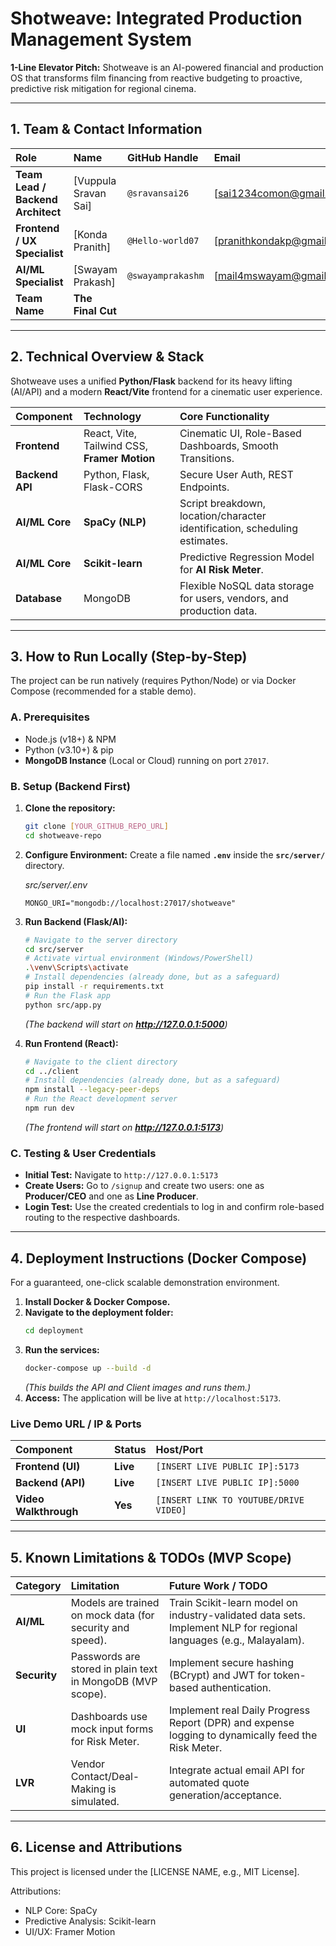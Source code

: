 # Shotweave: Integrated Production Management System

**1-Line Elevator Pitch:** Shotweave is an AI-powered financial and production OS that transforms film financing from reactive budgeting to proactive, predictive risk mitigation for regional cinema.

***

## 1. Team & Contact Information

| Role | Name | GitHub Handle | Email |
| :--- | :--- | :--- | :--- |
| **Team Lead / Backend Architect** | [Vuppula Sravan Sai] | `@sravansai26` | [sai1234comon@gmail.com] |
| **Frontend / UX Specialist** | [Konda Pranith] | `@Hello-world07` | [pranithkondakp@gmail.com] |
| **AI/ML Specialist** | [Swayam Prakash] | `@swayamprakashm` | [mail4mswayam@gmail.com] |
| **Team Name** | **The Final Cut** | | |

***

## 2. Technical Overview & Stack

Shotweave uses a unified **Python/Flask** backend for its heavy lifting (AI/API) and a modern **React/Vite** frontend for a cinematic user experience.

| Component | Technology | Core Functionality |
| :--- | :--- | :--- |
| **Frontend** | React, Vite, Tailwind CSS, **Framer Motion** | Cinematic UI, Role-Based Dashboards, Smooth Transitions. |
| **Backend API** | Python, Flask, Flask-CORS | Secure User Auth, REST Endpoints. |
| **AI/ML Core** | **SpaCy (NLP)** | Script breakdown, location/character identification, scheduling estimates. |
| **AI/ML Core** | **Scikit-learn** | Predictive Regression Model for **AI Risk Meter**. |
| **Database** | MongoDB | Flexible NoSQL data storage for users, vendors, and production data. |

***

## 3. How to Run Locally (Step-by-Step)

The project can be run natively (requires Python/Node) or via Docker Compose (recommended for a stable demo).

### A. Prerequisites

* Node.js (v18+) & NPM
* Python (v3.10+) & pip
* **MongoDB Instance** (Local or Cloud) running on port `27017`.

### B. Setup (Backend First)

1.  **Clone the repository:**
    ```bash
    git clone [YOUR_GITHUB_REPO_URL]
    cd shotweave-repo
    ```

2.  **Configure Environment:** Create a file named **`.env`** inside the **`src/server/`** directory.

    *src/server/.env*
    ```
    MONGO_URI="mongodb://localhost:27017/shotweave" 
    ```

3.  **Run Backend (Flask/AI):**
    ```bash
    # Navigate to the server directory
    cd src/server
    # Activate virtual environment (Windows/PowerShell)
    .\venv\Scripts\activate 
    # Install dependencies (already done, but as a safeguard)
    pip install -r requirements.txt
    # Run the Flask app
    python src/app.py 
    ```
    *(The backend will start on **http://127.0.0.1:5000**)*

4.  **Run Frontend (React):**
    ```bash
    # Navigate to the client directory
    cd ../client 
    # Install dependencies (already done, but as a safeguard)
    npm install --legacy-peer-deps
    # Run the React development server
    npm run dev
    ```
    *(The frontend will start on **http://127.0.0.1:5173**)*

### C. Testing & User Credentials

* **Initial Test:** Navigate to `http://127.0.0.1:5173`
* **Create Users:** Go to `/signup` and create two users: one as **Producer/CEO** and one as **Line Producer**.
* **Login Test:** Use the created credentials to log in and confirm role-based routing to the respective dashboards.

***

## 4. Deployment Instructions (Docker Compose)

For a guaranteed, one-click scalable demonstration environment.

1.  **Install Docker & Docker Compose.**
2.  **Navigate to the deployment folder:**
    ```bash
    cd deployment
    ```
3.  **Run the services:**
    ```bash
    docker-compose up --build -d
    ```
    *(This builds the API and Client images and runs them.)*
4.  **Access:** The application will be live at `http://localhost:5173`.

### Live Demo URL / IP & Ports

| Component | Status | Host/Port |
| :--- | :--- | :--- |
| **Frontend (UI)** | **Live** | `[INSERT LIVE PUBLIC IP]:5173` |
| **Backend (API)** | **Live** | `[INSERT LIVE PUBLIC IP]:5000` |
| **Video Walkthrough** | **Yes** | `[INSERT LINK TO YOUTUBE/DRIVE VIDEO]` |

***

## 5. Known Limitations & TODOs (MVP Scope)

| Category | Limitation | Future Work / TODO |
| :--- | :--- | :--- |
| **AI/ML** | Models are trained on mock data (for security and speed). | Train Scikit-learn model on industry-validated data sets. Implement NLP for regional languages (e.g., Malayalam). |
| **Security** | Passwords are stored in plain text in MongoDB (MVP scope). | Implement secure hashing (BCrypt) and JWT for token-based authentication. |
| **UI** | Dashboards use mock input forms for Risk Meter. | Implement real Daily Progress Report (DPR) and expense logging to dynamically feed the Risk Meter. |
| **LVR** | Vendor Contact/Deal-Making is simulated. | Integrate actual email API for automated quote generation/acceptance. |

***

## 6. License and Attributions

This project is licensed under the [LICENSE NAME, e.g., MIT License].

Attributions:
* NLP Core: SpaCy
* Predictive Analysis: Scikit-learn
* UI/UX: Framer Motion